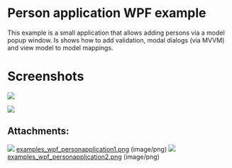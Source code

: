 # Person application WPF example

This example is a small application that allows adding persons via a model popup window. Is shows how to add validation, modal dialogs (via MVVM) and view model to model mappings.

# Screenshots

![](attachments/2359352/2621482.png)

![](attachments/2359352/2621483.png)

## Attachments:

![](images/icons/bullet_blue.gif) [examples\_wpf\_personapplication1.png](attachments/2359352/2621482.png) (image/png)
 ![](images/icons/bullet_blue.gif) [examples\_wpf\_personapplication2.png](attachments/2359352/2621483.png) (image/png)

